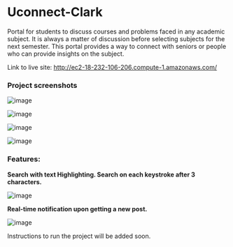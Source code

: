 # Uconnect-Clark
 Portal for students to discuss courses and problems faced in any academic subject. It is always a matter of discussion before selecting subjects for the next semester. This portal provides a way to connect with seniors or people who can provide insights on the subject.

 Link to live site:
 http://ec2-18-232-106-206.compute-1.amazonaws.com/  


### Project screenshots

![image](https://github.com/YashGunjal/uconnect-clark/assets/19729886/01c9e4b4-9fbd-4ff1-a35a-8d797eac1eff)

![image](https://github.com/YashGunjal/uconnect-clark/assets/19729886/addeefd7-b1e4-42b6-b1b3-494346763fac)

![image](https://github.com/YashGunjal/uconnect-clark/assets/19729886/d3ac9ebf-4a86-4aa4-a1db-7519603540b6)

![image](https://github.com/YashGunjal/uconnect-clark/assets/19729886/1d86f77d-85cd-4b45-ae60-7d2b2dec6c83)



### Features:

**Search with text Highlighting. Search on each keystroke after 3 characters.**

![image](https://github.com/YashGunjal/uconnect-clark/assets/19729886/36e178a7-24b2-40e1-b295-652d8aa0763b)

**Real-time notification upon getting a new post.**

![image](https://github.com/YashGunjal/uconnect-clark/assets/19729886/f93f93de-35e0-4ede-b8a4-18b90d2b9f9c)



Instructions to run the project will be added soon.

